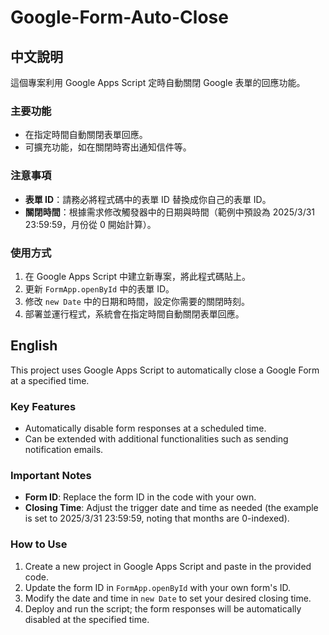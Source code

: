 # Google-Form-Auto-Close

## 中文說明
這個專案利用 Google Apps Script 定時自動關閉 Google 表單的回應功能。

### 主要功能
- 在指定時間自動關閉表單回應。
- 可擴充功能，如在關閉時寄出通知信件等。

### 注意事項
- **表單 ID**：請務必將程式碼中的表單 ID 替換成你自己的表單 ID。
- **關閉時間**：根據需求修改觸發器中的日期與時間（範例中預設為 2025/3/31 23:59:59，月份從 0 開始計算）。

### 使用方式
1. 在 Google Apps Script 中建立新專案，將此程式碼貼上。
2. 更新 `FormApp.openById` 中的表單 ID。
3. 修改 `new Date` 中的日期和時間，設定你需要的關閉時刻。
4. 部署並運行程式，系統會在指定時間自動關閉表單回應。

## English
This project uses Google Apps Script to automatically close a Google Form at a specified time.

### Key Features
- Automatically disable form responses at a scheduled time.
- Can be extended with additional functionalities such as sending notification emails.

### Important Notes
- **Form ID**: Replace the form ID in the code with your own.
- **Closing Time**: Adjust the trigger date and time as needed (the example is set to 2025/3/31 23:59:59, noting that months are 0-indexed).

### How to Use
1. Create a new project in Google Apps Script and paste in the provided code.
2. Update the form ID in `FormApp.openById` with your own form's ID.
3. Modify the date and time in `new Date` to set your desired closing time.
4. Deploy and run the script; the form responses will be automatically disabled at the specified time.
